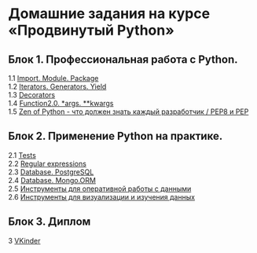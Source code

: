 # Домашние задания на курсе «Продвинутый Python»

## Блок 1. Профессиональная работа с Python.
1.1 [Import. Module. Package](1.1.Import.Module.Package/)  
1.2 [Iterators. Generators. Yield](1.2.Iterators.Generators.Yield/)  
1.3 [Decorators](1.3.Decorators)  
1.4 [Function2.0. *args. **kwargs](1.4.Function2.0.args.kwargs)  
1.5 [Zen of Python - что должен знать каждый разработчик / PEP8 и PEP](1.5.Pep8)

## Блок 2. Применение Python на практике.
2.1 [Tests](2.1.Tests)  
2.2 [Regular expressions](2.2.Regexp)  
2.3 [Database. PostgreSQL](2.3.DB.PostgreSQL)  
2.4 [Database. Mongo.ORM](2.4.DB.Mongo.ORM)  
2.5 [Инструменты для оперативной работы с данными](2.5.Data_analysis1)  
2.6 [Инструменты для визуализации и изучения данных](2.6.Data_analysis2)

## Блок 3. Диплом
3 [VKinder](diplom)  